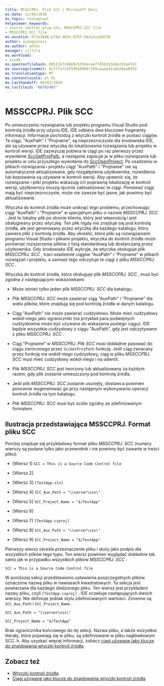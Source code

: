 ```yaml
---
title: MSSCCPRJ. Plik SCC | Microsoft Docs
ms.date: 11/04/2016
ms.topic: conceptual
helpviewer_keywords:
- source control plug-ins, MSSCCPRJ.SCC file
- MSSCCPRJ.SCC file
ms.assetid: 6f2e39d6-b79d-407e-976f-b62a3cedd378
author: acangialosi
ms.author: anthc
manager: jillfra
ms.workload:
- vssdk
ms.openlocfilehash: 89511b7c8b69c5793eceef7d58153dde253a4f47
ms.sourcegitcommit: 6cfffa72af599a9d667249caaaa411bb28ea69fd
ms.translationtype: MT
ms.contentlocale: pl-PL
ms.lasthandoff: 09/02/2020
ms.locfileid: "80702467"
---
```

# <a name="mssccprjscc-file"></a>MSSCCPRJ. Plik SCC
Po umieszczeniu rozwiązania lub projektu programu Visual Studio pod kontrolą źródła przy użyciu IDE, IDE odbiera dwa kluczowe fragmenty informacji. Informacje pochodzą z wtyczki kontroli źródła w postaci ciągów. Te ciągi, "AuxPath" i "Projname", są nieprzezroczyste dla środowiska IDE, ale są używane przez wtyczkę do lokalizowania rozwiązania lub projektu w kontroli wersji. IDE zazwyczaj pobiera te ciągi po raz pierwszy przez wywołanie [SccGetProjPath](../extensibility/sccgetprojpath-function.md), a następnie zapisuje je w pliku rozwiązania lub projektu w celu przyszłego wywołania do [SccOpenProject](../extensibility/sccopenproject-function.md). Po osadzeniu w plikach rozwiązania i projektu ciągi "AuxPath" i "Projname" nie są automatycznie aktualizowane, gdy rozgałęzienia użytkownika, rozwidlenia lub kopiowania są używane w kontroli wersji. Aby upewnić się, że rozwiązanie i pliki projektu wskazują ich poprawną lokalizację w kontroli wersji, użytkownicy muszą ręcznie zaktualizować te ciągi. Ponieważ ciągi mają być nieprzezroczyste, może nie zawsze być jasne, jak powinny być aktualizowane.

 Wtyczka do kontroli źródła może uniknąć tego problemu, przechowując ciągi "AuxPath" i "Projname" w specjalnym pliku o nazwie *MSSCCPRJ. SCC* . Jest to lokalny plik po stronie klienta, który jest własnością i jest obsługiwany przez wtyczkę. Ten plik nigdy nie znajduje się pod kontrolą źródła, ale jest generowany przez wtyczkę dla każdego katalogu, który zawiera pliki z kontrolą źródła. Aby określić, które pliki są rozwiązaniami programu Visual Studio i plikami projektu, wtyczka do kontroli źródła może porównać rozszerzenia plików z listą standardową lub dostarczaną przez użytkownika. Gdy środowisko IDE wykryje, że wtyczka obsługuje plik *MSSCCPRJ. SCC* , traci osadzenie ciągów "AuxPath" i "Projname" w plikach rozwiązań i projektu, a zamiast tego odczytuje te ciągi z pliku *MSSCCPRJ. SCC* .

 Wtyczka do kontroli źródła, która obsługuje plik *MSSCCPRJ. SCC* , musi być zgodna z następującymi wskazówkami:

- Może istnieć tylko jeden plik *MSSCCPRJ. SCC* dla katalogu.

- Plik *MSSCCPRJ. SCC* może zawierać ciąg "AuxPath" i "Projname" dla wielu plików, które znajdują się pod kontrolą źródła w danym katalogu.

- Ciąg "AuxPath" nie może zawierać cudzysłowu. Może mieć cudzysłowy wokół niego jako ograniczniki (na przykład para podwójnych cudzysłowów może być używana do wskazania pustego ciągu). IDE będzie wszystkie cudzysłowy z ciągu "AuxPath", gdy jest odczytywane z pliku *MSSCCPRJ. SCC* .

- Ciąg "Projname" w *MSSCCPRJ. Plik SCC* musi dokładnie pasować do ciągu zwróconego przez `SccGetProjPath` funkcję. Jeśli ciąg zwracany przez funkcję ma wokół niego cudzysłowy, ciąg w pliku *MSSCCPRJ. SCC* musi mieć cudzysłowy wokół niego i na odwrót.

- Plik *MSSCCPRJ. SCC* jest tworzony lub aktualizowany za każdym razem, gdy plik zostanie umieszczony pod kontrolą źródła.

- Jeśli plik *MSSCCPRJ. SCC* zostanie usunięty, dostawca powinien ponownie wygenerować go przy następnym wykonywaniu operacji kontroli źródła na tym katalogu.

- Plik *MSSCCPRJ. SCC* musi być ściśle zgodny ze zdefiniowanym formatem.

## <a name="an-illustration-of-the-mssccprjscc-file-format"></a>Ilustracja przedstawiająca MSSCCPRJ. Format pliku SCC
 Poniżej znajduje się przykładowy format pliku *MSSCCPRJ. SCC* (numery wierszy są podane tylko jako przewodnik i nie powinny być zawarte w treści pliku):

- [Wiersz 1] `SCC = This is a Source Code Control file`

- [Wiersz 2]

- [Wiersz 3] `[TestApp.sln]`

- [Wiersz 4] `SCC_Aux_Path = "\\server\vss\"`

- [Wiersz 5] `SCC_Project_Name = "$/TestApp"`

- [Wiersz 6]

- [Wiersz 7] `[TestApp.csproj]`

- [Wiersz 8] `SCC_Aux_Path = "\\server\vss\"`

- [Wiersz 9] `SCC_Project_Name = "$/TestApp"`

 Pierwszy wiersz określa przeznaczenie pliku i służy jako podpis dla wszystkich plików tego typu. Ten wiersz powinien wyglądać dokładnie tak samo jak w przypadku wszystkich plików *MSSCCPRJ. SCC* :

 `SCC = This is a Source Code Control file`

 W poniższej sekcji przedstawiono ustawienia poszczególnych plików oznaczone nazwą pliku w nawiasach kwadratowych. Ta sekcja jest powtarzana dla każdego śledzonego pliku. Ten wiersz jest przykładem nazwy pliku, czyli `[TestApp.csproj]` . IDE oczekuje następujących dwóch wierszy. Nie definiuje jednak stylu zdefiniowanych wartości. Zmienne są `SCC_Aux_Path` i `SCC_Project_Name` .

 `SCC_Aux_Path = "\\server\vss\"`

 `SCC_Project_Name = "$/TestApp"`

 Brak ogranicznika końcowego do tej sekcji. Nazwa pliku, a także wszystkie literały, które pojawiają się w pliku, są zdefiniowane w pliku nagłówkowym SCC. h. Aby uzyskać więcej informacji, zobacz [ciągi używane jako klucze do znajdowania wtyczki kontroli źródła](../extensibility/strings-used-as-keys-for-finding-a-source-control-plug-in.md).

## <a name="see-also"></a>Zobacz też
- [Wtyczki kontroli źródła](../extensibility/source-control-plug-ins.md)
- [Ciągi używane jako klucze do znajdowania wtyczki kontroli źródła](../extensibility/strings-used-as-keys-for-finding-a-source-control-plug-in.md)
